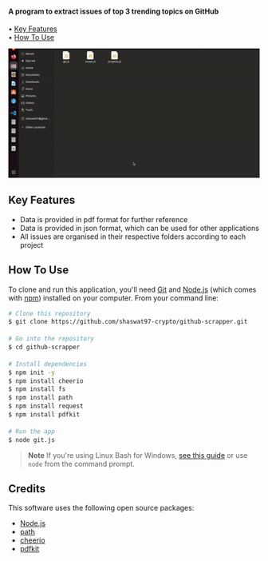 
<h4 align="left">A program to extract issues of top 3 trending topics on GitHub</h4>

<p align="left">
 • <a href="#key-features">Key Features</a> <br>
 • <a href="#how-to-use">How To Use</a> 
</p>

![screenshot](https://github.com/shaswat97-crypto/media/blob/master/githubgif.gif)

## Key Features

* Data is provided in pdf format for further reference
* Data is provided in json format, which can be used for other applications
* All issues are organised in their respective folders according to each project


## How To Use

To clone and run this application, you'll need [Git](https://git-scm.com) and [Node.js](https://nodejs.org/en/download/) (which comes with [npm](http://npmjs.com)) installed on your computer. From your command line:

```bash
# Clone this repository
$ git clone https://github.com/shaswat97-crypto/github-scrapper.git

# Go into the repository
$ cd github-scrapper

# Install dependencies
$ npm init -y
$ npm install cheerio
$ npm install fs
$ npm install path
$ npm install request
$ npm install pdfkit

# Run the app
$ node git.js
```

> **Note**
> If you're using Linux Bash for Windows, [see this guide](https://www.howtogeek.com/261575/how-to-run-graphical-linux-desktop-applications-from-windows-10s-bash-shell/) or use `node` from the command prompt.

## Credits

This software uses the following open source packages:

- [Node.js](https://nodejs.org/)
- [path](https://www.npmjs.com/package/path)
- [cheerio](https://www.npmjs.com/package/cheerio)
- [pdfkit](https://www.npmjs.com/package/pdfkit?activeTab=readme)



